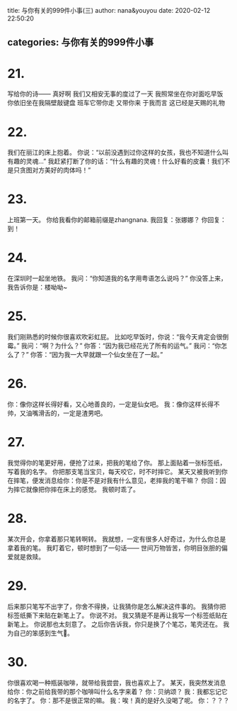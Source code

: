 title: 与你有关的999件小事(三)
author: nana&youyou
date: 2020-02-12 22:50:20

categories: 与你有关的999件小事
---

# 21.

写给你的诗——
真好啊
我们又相安无事的度过了一天
我照常坐在你对面吃早饭
你依旧坐在我隔壁敲键盘
班车它带你走
又带你来
于我而言
这已经是天赐的礼物<!-- more -->

# 22.

我们在丽江的床上抱着。
你说：“以前没遇到过你这样的女孩，我也不知道什么叫有趣的灵魂...”
我赶紧打断了你的话：“什么有趣的灵魂！什么好看的皮囊！我们不是只贪图对方美好的肉体吗！”

# 23.

上班第一天。
你给我看你的邮箱前缀是zhangnana.
我回复：张娜娜？
你回复：到！

# 24.

在深圳时一起坐地铁。
我问：“你知道我的名字用粤语怎么说吗？”
你没答上来，我告诉你是：楼呦呦~

# 25.

我们刚熟悉的时候你很喜欢吹彩虹屁。
比如吃早饭时，你说：“我今天肯定会很倒霉。”
我问：“啊？为什么？”
你答：“因为我已经花光了所有的运气。”
我问：“你怎么了？”
你答：“因为我一大早就跟一个仙女坐在了一起。”

# 26.

你：像你这样长得好看，又心地善良的，一定是仙女吧。
我：像你这样长得不帅，又油嘴滑舌的，一定是渣男吧。

# 27.

我觉得你的笔更好用，便抢了过来，把我的笔给了你。
那上面贴着一张标签纸，写着我的名字。
你把那支笔当宝贝，每天咬它，时不时摔它。
某天又被我听到你在摔笔，便发消息给你：你是不是对我有什么意见，老摔我的笔干嘛？
你回：因为摔它就像把你摔在床上的感觉。
我顿时乖了。

# 28.

某次开会，你拿着那只笔转啊转。
我就想，一定有很多人好奇过，为什么你总是拿着我的笔。
我盯着它，顿时想到了一句话——
世间万物皆苦，你明目张胆的偏爱就是救赎。

# 29.

后来那只笔写不出字了，你舍不得换，让我猜你是怎么解决这件事的。
我猜你把标签纸撕下来贴在新笔上了。
你说不对。
我又猜是不是再让我写一个标签纸贴在新笔上。
你说那也太刻意了。
之后你告诉我，你只是换了个笔芯，笔壳还在。
我为自己的笨感到生气😤。

# 30.

你很喜欢喝一种瓶装咖啡，就带给我尝尝，我也喜欢上了。
某天，我突然发消息给你：你之前给我带的那个咖啡叫什么名字来着？
你：贝纳颂？
我：我都忘记它的名字了。
你：那不是很正常的嘛。
我：唉！真的是好久没喝了呢。
你：？？？
